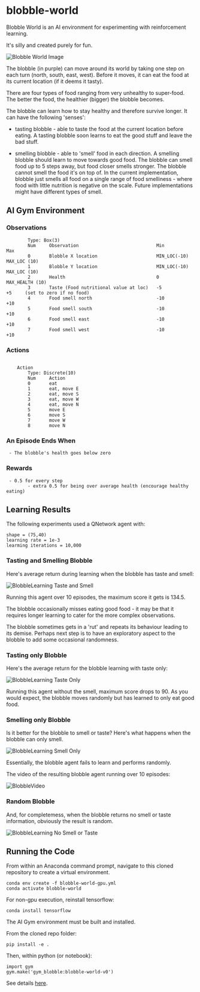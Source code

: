 # blobble-world

Blobble World is an AI environment for experimenting with reinforcement 
learning.

It's silly and created purely for fun.

![Blobble World Image](images/Blobble_Image.png)

The blobble (in purple) can move around its world by taking one step on each turn (north, south, east, west). Before
it moves, it can eat the food at its current location (if it deems it tasty).

There are four types of food ranging from very unhealthy to super-food. The better the food, the healthier (bigger) the
blobble becomes.

The blobble can learn how to stay healthy and therefore survive longer. It can have the following 'senses':

* tasting blobble - able to taste the food at the current location before eating. A tasting blobble soon learns to 
eat the good stuff and leave the bad stuff.

* smelling blobble - able to 'smell' food in each direction. A smelling blobble should learn to move towards good food.
The blobble can smell food up to 5 steps away, but food closer smells stronger. The blobble cannot 
smell the food it's on top of. 
In the current implementation,
blobble just smells all food on a single range of food smelliness - where food with little nutrition 
is negative on the scale. Future implementations might have different types of smell.

## AI Gym Environment

### Observations
```
        Type: Box(3)
        Num     Observation                             Min             Max
        0       Blobble X location                      MIN_LOC(-10)    MAX_LOC (10)
        1       Blobble Y location                      MIN_LOC(-10)    MAX_LOC (10)
        2       Health                                  0               MAX_HEALTH (10)
        3       Taste (Food nutritional value at loc)   -5              +5     (set to zero if no food)
        4       Food smell north                        -10             +10
        5       Food smell south                        -10             +10
        6       Food smell east                         -10             +10
        7       Food smell west                         -10             +10
```
### Actions
```

    Action
        Type: Discrete(10)
        Num     Action
        0       eat
        1       eat, move E
        2       eat, move S
        3       eat, move W
        4       eat, move N
        5       move E
        6       move S
        7       move W
        8       move N
```
### An Episode Ends When
```
 - The blobble's health goes below zero
```

### Rewards

```
 - 0.5 for every step
        - extra 0.5 for being over average health (encourage healthy eating)
```

## Learning Results
The following experiments used a QNetwork agent with:

```
shape = (75,40)
learning rate = 1e-3
learming iterations = 10,000
```

### Tasting and Smelling Blobble 
Here's average return during learning when the blobble has taste and smell:

![BlobbleLearning Taste and Smell](images/BlobbleLearning_taste_smell.png)

Running this agent over 10 episodes, the maximum score it 
gets is 134.5. 

The blobble occasionally misses eating good food - it may be that it requires longer learning to cater for the 
more complex observations.

The blobble sometimes gets in a 'rut' and repeats its behaviour leading to its 
demise. Perhaps next step is to have an exploratory aspect to the 
blobble to add some occasional randomness.

### Tasting only Blobble
Here's the average return for the blobble learning with taste only:

![BlobbleLearning Taste Only](images/BlobbleLearning_taste_only.png)

Running this agent without the smell, maximum 
score drops to 90. As you would expect, the blobble moves randomly but has learned to only eat good food.

### Smelling only Blobble

Is it better for the blobble to smell or taste? Here's what happens when the blobble can only smell.

![BlobbleLearning Smell Only](images/BlobbleLearning_smell_only.png)

Essentially, the blobble agent fails to learn and performs randomly. 

The video of the resulting blobble agent running over 10 episodes:

![BlobbleVideo](images/BlobbleVideo_smell_only.gif)

### Random Blobble

And, for completemess, when the blobble returns no smell or taste information, obviously the result is random. 

![BlobbleLearning No Smell or Taste](images/BlobbleLearning_no_smell_or_taste.png)


## Running the Code

From within an Anaconda command prompt, navigate to this cloned repository to create 
a virtual environment.

```
conda env create -f blobble-world-gpu.yml
conda activate blobble-world
```

For non-gpu execution, reinstall tensorflow:

```
conda install tensorflow
```

The AI Gym environment must be built and installed.

From the cloned repo folder:

```
pip install -e .
```

Then, within python (or notebook):

```
import gym
gym.make('gym_blobble:blobble-world-v0')
```

See details [here](https://github.com/openai/gym/blob/master/docs/creating-environments.md).





